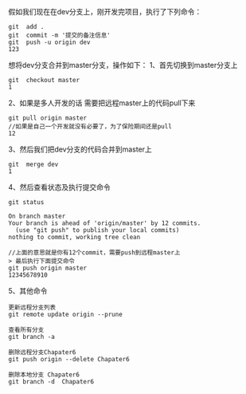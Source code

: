 假如我们现在在dev分支上，刚开发完项目，执行了下列命令：

```shell
git  add .
git  commit -m '提交的备注信息'
git  push -u origin dev
123
```

想将dev分支合并到master分支，操作如下：
1、首先切换到master分支上

```shell
git  checkout master
1
```

2、如果是多人开发的话 需要把远程master上的代码pull下来

```shell
git pull origin master
//如果是自己一个开发就没有必要了，为了保险期间还是pull
12
```

3、然后我们把dev分支的代码合并到master上

```shell
git  merge dev
1
```

4、然后查看状态及执行提交命令

```shell
git status

On branch master
Your branch is ahead of 'origin/master' by 12 commits.
  (use "git push" to publish your local commits)
nothing to commit, working tree clean

//上面的意思就是你有12个commit，需要push到远程master上 
> 最后执行下面提交命令
git push origin master
12345678910
```

5、其他命令

```shell
更新远程分支列表
git remote update origin --prune

查看所有分支
git branch -a

删除远程分支Chapater6
git push origin --delete Chapater6

删除本地分支 Chapater6
git branch -d  Chapater6
```